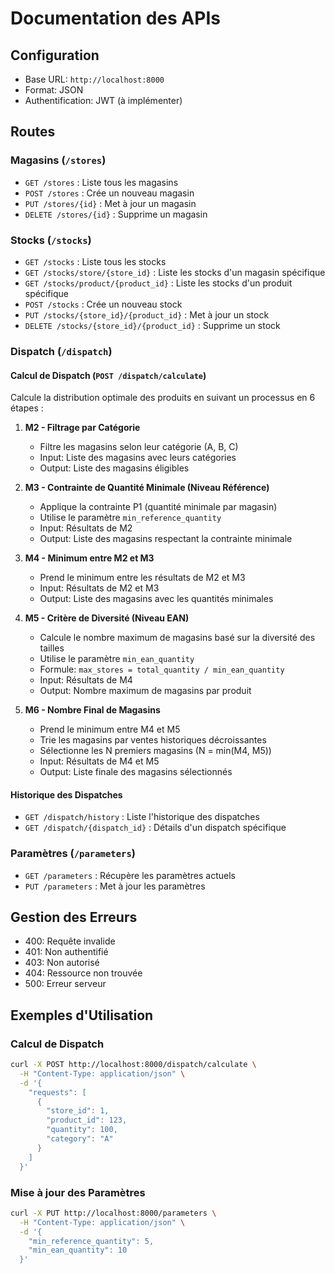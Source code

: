 # Documentation des APIs

## Configuration
- Base URL: `http://localhost:8000`
- Format: JSON
- Authentification: JWT (à implémenter)

## Routes

### Magasins (`/stores`)
- `GET /stores` : Liste tous les magasins
- `POST /stores` : Crée un nouveau magasin
- `PUT /stores/{id}` : Met à jour un magasin
- `DELETE /stores/{id}` : Supprime un magasin

### Stocks (`/stocks`)
- `GET /stocks` : Liste tous les stocks
- `GET /stocks/store/{store_id}` : Liste les stocks d'un magasin spécifique
- `GET /stocks/product/{product_id}` : Liste les stocks d'un produit spécifique
- `POST /stocks` : Crée un nouveau stock
- `PUT /stocks/{store_id}/{product_id}` : Met à jour un stock
- `DELETE /stocks/{store_id}/{product_id}` : Supprime un stock

### Dispatch (`/dispatch`)

#### Calcul de Dispatch (`POST /dispatch/calculate`)
Calcule la distribution optimale des produits en suivant un processus en 6 étapes :

1. **M2 - Filtrage par Catégorie**
   - Filtre les magasins selon leur catégorie (A, B, C)
   - Input: Liste des magasins avec leurs catégories
   - Output: Liste des magasins éligibles

2. **M3 - Contrainte de Quantité Minimale (Niveau Référence)**
   - Applique la contrainte P1 (quantité minimale par magasin)
   - Utilise le paramètre `min_reference_quantity`
   - Input: Résultats de M2
   - Output: Liste des magasins respectant la contrainte minimale

3. **M4 - Minimum entre M2 et M3**
   - Prend le minimum entre les résultats de M2 et M3
   - Input: Résultats de M2 et M3
   - Output: Liste des magasins avec les quantités minimales

4. **M5 - Critère de Diversité (Niveau EAN)**
   - Calcule le nombre maximum de magasins basé sur la diversité des tailles
   - Utilise le paramètre `min_ean_quantity`
   - Formule: `max_stores = total_quantity / min_ean_quantity`
   - Input: Résultats de M4
   - Output: Nombre maximum de magasins par produit

5. **M6 - Nombre Final de Magasins**
   - Prend le minimum entre M4 et M5
   - Trie les magasins par ventes historiques décroissantes
   - Sélectionne les N premiers magasins (N = min(M4, M5))
   - Input: Résultats de M4 et M5
   - Output: Liste finale des magasins sélectionnés

#### Historique des Dispatches
- `GET /dispatch/history` : Liste l'historique des dispatches
- `GET /dispatch/{dispatch_id}` : Détails d'un dispatch spécifique

### Paramètres (`/parameters`)
- `GET /parameters` : Récupère les paramètres actuels
- `PUT /parameters` : Met à jour les paramètres

## Gestion des Erreurs
- 400: Requête invalide
- 401: Non authentifié
- 403: Non autorisé
- 404: Ressource non trouvée
- 500: Erreur serveur

## Exemples d'Utilisation

### Calcul de Dispatch
```bash
curl -X POST http://localhost:8000/dispatch/calculate \
  -H "Content-Type: application/json" \
  -d '{
    "requests": [
      {
        "store_id": 1,
        "product_id": 123,
        "quantity": 100,
        "category": "A"
      }
    ]
  }'
```

### Mise à jour des Paramètres
```bash
curl -X PUT http://localhost:8000/parameters \
  -H "Content-Type: application/json" \
  -d '{
    "min_reference_quantity": 5,
    "min_ean_quantity": 10
  }'
``` 